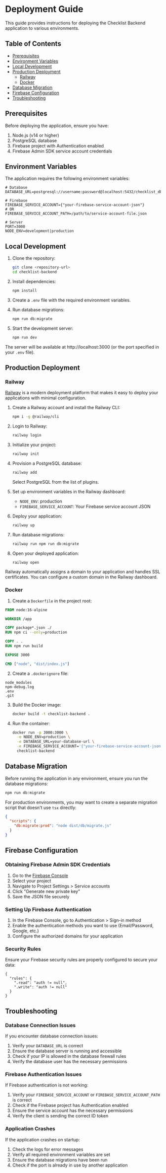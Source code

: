 # Deployment Guide

This guide provides instructions for deploying the Checklist Backend application to various environments.

## Table of Contents

- [Prerequisites](#prerequisites)
- [Environment Variables](#environment-variables)
- [Local Development](#local-development)
- [Production Deployment](#production-deployment)
  - [Railway](#railway)
  - [Docker](#docker)
- [Database Migration](#database-migration)
- [Firebase Configuration](#firebase-configuration)
- [Troubleshooting](#troubleshooting)

## Prerequisites

Before deploying the application, ensure you have:

1. Node.js (v14 or higher)
2. PostgreSQL database
3. Firebase project with Authentication enabled
4. Firebase Admin SDK service account credentials

## Environment Variables

The application requires the following environment variables:

```
# Database
DATABASE_URL=postgresql://username:password@localhost:5432/checklist_db

# Firebase
FIREBASE_SERVICE_ACCOUNT={"your-firebase-service-account-json"}
# OR
FIREBASE_SERVICE_ACCOUNT_PATH=/path/to/service-account-file.json

# Server
PORT=3000
NODE_ENV=development|production
```

## Local Development

1. Clone the repository:
   ```bash
   git clone <repository-url>
   cd checklist-backend
   ```

2. Install dependencies:
   ```bash
   npm install
   ```

3. Create a `.env` file with the required environment variables.

4. Run database migrations:
   ```bash
   npm run db:migrate
   ```

5. Start the development server:
   ```bash
   npm run dev
   ```

The server will be available at http://localhost:3000 (or the port specified in your `.env` file).

## Production Deployment

### Railway

[Railway](https://railway.app/) is a modern deployment platform that makes it easy to deploy your applications with minimal configuration.

1. Create a Railway account and install the Railway CLI:
   ```bash
   npm i -g @railway/cli
   ```

2. Login to Railway:
   ```bash
   railway login
   ```

3. Initialize your project:
   ```bash
   railway init
   ```

4. Provision a PostgreSQL database:
   ```bash
   railway add
   ```
   Select PostgreSQL from the list of plugins.

5. Set up environment variables in the Railway dashboard:
   - `NODE_ENV`: production
   - `FIREBASE_SERVICE_ACCOUNT`: Your Firebase service account JSON

6. Deploy your application:
   ```bash
   railway up
   ```

7. Run database migrations:
   ```bash
   railway run npm run db:migrate
   ```

8. Open your deployed application:
   ```bash
   railway open
   ```

Railway automatically assigns a domain to your application and handles SSL certificates. You can configure a custom domain in the Railway dashboard.

### Docker

1. Create a `Dockerfile` in the project root:

```Dockerfile
FROM node:16-alpine

WORKDIR /app

COPY package*.json ./
RUN npm ci --only=production

COPY . .
RUN npm run build

EXPOSE 3000

CMD ["node", "dist/index.js"]
```

2. Create a `.dockerignore` file:

```
node_modules
npm-debug.log
.env
.git
```

3. Build the Docker image:
   ```bash
   docker build -t checklist-backend .
   ```

4. Run the container:
   ```bash
   docker run -p 3000:3000 \
     -e NODE_ENV=production \
     -e DATABASE_URL=your-database-url \
     -e FIREBASE_SERVICE_ACCOUNT='{"your-firebase-service-account-json"}' \
     checklist-backend
   ```

## Database Migration

Before running the application in any environment, ensure you run the database migrations:

```bash
npm run db:migrate
```

For production environments, you may want to create a separate migration script that doesn't use `tsx` directly:

```json
{
  "scripts": {
    "db:migrate:prod": "node dist/db/migrate.js"
  }
}
```

## Firebase Configuration

### Obtaining Firebase Admin SDK Credentials

1. Go to the [Firebase Console](https://console.firebase.google.com/)
2. Select your project
3. Navigate to Project Settings > Service accounts
4. Click "Generate new private key"
5. Save the JSON file securely

### Setting Up Firebase Authentication

1. In the Firebase Console, go to Authentication > Sign-in method
2. Enable the authentication methods you want to use (Email/Password, Google, etc.)
3. Configure the authorized domains for your application

### Security Rules

Ensure your Firebase security rules are properly configured to secure your data:

```
{
  "rules": {
    ".read": "auth != null",
    ".write": "auth != null"
  }
}
```

## Troubleshooting

### Database Connection Issues

If you encounter database connection issues:

1. Verify your `DATABASE_URL` is correct
2. Ensure the database server is running and accessible
3. Check if your IP is allowed in the database firewall rules
4. Verify the database user has the necessary permissions

### Firebase Authentication Issues

If Firebase authentication is not working:

1. Verify your `FIREBASE_SERVICE_ACCOUNT` or `FIREBASE_SERVICE_ACCOUNT_PATH` is correct
2. Check if the Firebase project has Authentication enabled
3. Ensure the service account has the necessary permissions
4. Verify the client is sending the correct ID token

### Application Crashes

If the application crashes on startup:

1. Check the logs for error messages
2. Verify all required environment variables are set
3. Ensure the database migrations have been run
4. Check if the port is already in use by another application
